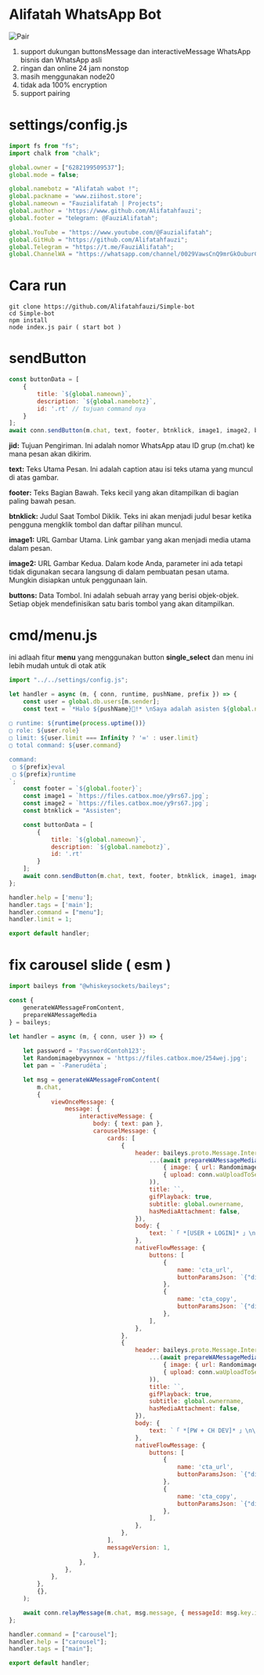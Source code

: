 # Alifatah WhatsApp Bot

![Pair](https://files.catbox.moe/0lvfdg.jpg)

1. support dukungan buttonsMessage dan interactiveMessage WhatsApp bisnis dan WhatsApp asli
2. ringan dan online 24 jam nonstop 
3. masih menggunakan node20
4. tidak ada 100% encryption
5. support pairing

# settings/config.js
```config.js
import fs from "fs";
import chalk from "chalk";

global.owner = ["6282199509537"];
global.mode = false;

global.namebotz = "Alifatah wabot !";
global.packname = 'www.ziihost.store';
global.nameown = "Fauzialifatah | Projects";
global.author = 'https://www.github.com/Alifatahfauzi';
global.footer = "𝗍𝖾𝗅𝖾𝗀𝗋𝖺𝗆: @FauziAlifatah";

global.YouTube = "https://www.youtube.com/@Fauzialifatah";
global.GitHub = "https://github.com/Alifatahfauzi";
global.Telegram = "https://t.me/FauziAlifatah";
global.ChannelWA = "https://whatsapp.com/channel/0029VawsCnQ9mrGkOuburC1z";
```

# Cara run
```
git clone https://github.com/Alifatahfauzi/Simple-bot
cd Simple-bot
npm install
node index.js pair ( start bot )
```

# sendButton 
```javascript
const buttonData = [
    {
        title: `${global.nameown}`,
        description: `${global.namebotz}`, 
        id: '.rt' // tujuan command nya
    }
];
await conn.sendButton(m.chat, text, footer, btnklick, image1, image2, buttonData, m);
```

**jid:** Tujuan Pengiriman. Ini adalah nomor WhatsApp atau ID grup (m.chat) ke mana pesan akan dikirim.

**text:** Teks Utama Pesan. Ini adalah caption atau isi teks utama yang muncul di atas gambar.

**footer:** Teks Bagian Bawah. Teks kecil yang akan ditampilkan di bagian paling bawah pesan.

**btnklick:** Judul Saat Tombol Diklik. Teks ini akan menjadi judul besar ketika pengguna mengklik tombol dan daftar pilihan muncul.

**image1:** URL Gambar Utama. Link gambar yang akan menjadi media utama dalam pesan.

**image2:** URL Gambar Kedua. Dalam kode Anda, parameter ini ada tetapi tidak digunakan secara langsung di dalam pembuatan pesan utama. Mungkin disiapkan untuk penggunaan lain.

**buttons:** Data Tombol. Ini adalah sebuah array yang berisi objek-objek. Setiap objek mendefinisikan satu baris tombol yang akan ditampilkan.

# cmd/menu.js
ini adlaah fitur **menu** yang menggunakan button **single_select** dan menu ini lebih mudah untuk di otak atik

```javascript
import "../../settings/config.js";

let handler = async (m, { conn, runtime, pushName, prefix }) => {
    const user = global.db.users[m.sender];
    const text = `*Halo ${pushName}🪸!* \nSaya adalah asisten ${global.namebotz} otomatis, siap membantu Anda dengan informasi dan jawaban yang Anda cari
    
▢ runtime: ${runtime(process.uptime())}
▢ role: ${user.role}
▢ limit: ${user.limit === Infinity ? '∞' : user.limit}
▢ total command: ${user.command}

command:
 ▢ ${prefix}eval
 ▢ ${prefix}runtime
`;
    const footer = `${global.footer}`;
    const image1 = `https://files.catbox.moe/y9rs67.jpg`;
    const image2 = `https://files.catbox.moe/y9rs67.jpg`;
    const btnklick = "Assisten";

    const buttonData = [
        {
            title: `${global.nameown}`,
            description: `${global.namebotz}`,
            id: '.rt'
        }
    ];
    await conn.sendButton(m.chat, text, footer, btnklick, image1, image2, buttonData, m);
};

handler.help = ['menu'];
handler.tags = ['main'];
handler.command = ["menu"];
handler.limit = 1;

export default handler;
```
# fix carousel slide ( esm )
```javascript
import baileys from "@whiskeysockets/baileys";

const {
    generateWAMessageFromContent,
    prepareWAMessageMedia
} = baileys;

let handler = async (m, { conn, user }) => {
    
    let password = 'PasswordContoh123';
    let Randomimagebyvynnox = 'https://files.catbox.moe/254wej.jpg';
    let pan = `-Panerudēta`;

    let msg = generateWAMessageFromContent(
        m.chat,
        {
            viewOnceMessage: {
                message: {
                    interactiveMessage: {
                        body: { text: pan },
                        carouselMessage: {
                            cards: [
                                {
                                    header: baileys.proto.Message.InteractiveMessage.Header.create({
                                        ...(await prepareWAMessageMedia(
                                            { image: { url: Randomimagebyvynnox } },
                                            { upload: conn.waUploadToServer },
                                        )),
                                        title: ``,
                                        gifPlayback: true,
                                        subtitle: global.ownername,
                                        hasMediaAttachment: false,
                                    }),
                                    body: {
                                        text: `「 *[USER + LOGIN]* 」\n\n*[ ${global.title} ]*\n> • Jangan Spam/Mainin Bot\n> • Jangan Telpon/Call Bot\n> • Langgar Tanggung Konsekuensi`,
                                    },
                                    nativeFlowMessage: {
                                        buttons: [
                                            {
                                                name: 'cta_url',
                                                buttonParamsJson: `{"display_text":"🚀 Login ( ${global.domain} )","url":"${global.domain}","merchant_url":"${global.domain}"}`,
                                            },
                                            {
                                                name: 'cta_copy',
                                                buttonParamsJson: `{"display_text": "✩ 🚀 Copy User","copy_code": "${user.username}"}`,
                                            },
                                        ],
                                    },
                                },
                                {
                                    header: baileys.proto.Message.InteractiveMessage.Header.create({
                                        ...(await prepareWAMessageMedia(
                                            { image: { url: Randomimagebyvynnox } },
                                            { upload: conn.waUploadToServer },
                                        )),
                                        title: ``,
                                        gifPlayback: true,
                                        subtitle: global.ownername,
                                        hasMediaAttachment: false,
                                    }),
                                    body: {
                                        text: `「 *[PW + CH DEV]* 」\n\n*[ ${global.title} ]*\n• Follow Dulu\n• Ch Dev Gw\n• Beli Prem Dll Chat Owner\n• Silahkan Gunakan Dengan Bijak`,
                                    },
                                    nativeFlowMessage: {
                                        buttons: [
                                            {
                                                name: 'cta_url',
                                                buttonParamsJson: `{"display_text":"  🚀  Saluran Dev ( ${global.title} )","url":"${global.chdev}","merchant_url":"${global.chdev}"}`,
                                            },
                                            {
                                                name: 'cta_copy',
                                                buttonParamsJson: `{"display_text": "✩ 🚀 Copy Pw","copy_code": "${password}"}`,
                                            },
                                        ],
                                    },
                                },
                            ],
                            messageVersion: 1,
                        },
                    },
                },
            },
        },
        {},
    );

    await conn.relayMessage(m.chat, msg.message, { messageId: msg.key.id });
};

handler.command = ["carousel"];
handler.help = ["carousel"];
handler.tags = ["main"];

export default handler;
```
